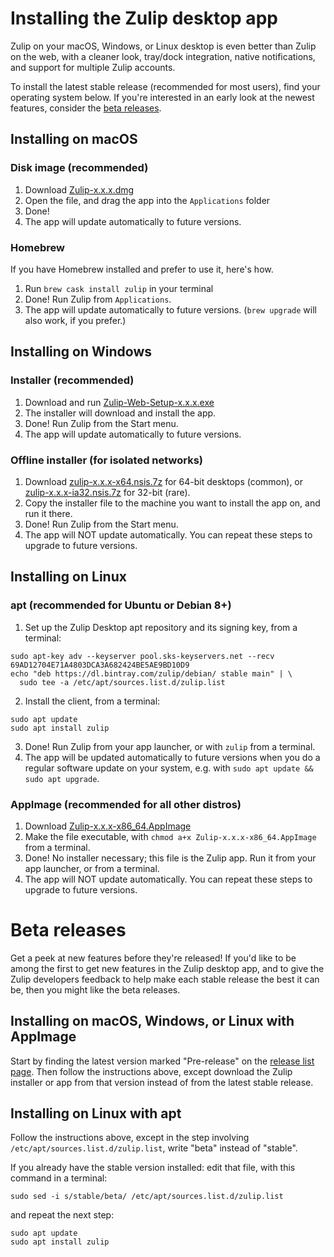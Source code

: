 # Installing the Zulip desktop app

Zulip on your macOS, Windows, or Linux desktop is even better than
Zulip on the web, with a cleaner look, tray/dock integration, native
notifications, and support for multiple Zulip accounts.

To install the latest stable release (recommended for most users),
find your operating system below.  If you're interested in an early
look at the newest features, consider the [beta releases](#beta-releases).

## Installing on macOS

### Disk image (recommended)
<!-- TODO why zip? -->

1. Download [Zulip-x.x.x.dmg][latest]
2. Open the file, and drag the app into the `Applications` folder
3. Done!
4. The app will update automatically to future versions.

### Homebrew

If you have Homebrew installed and prefer to use it, here's how.

1. Run `brew cask install zulip` in your terminal
2. Done! Run Zulip from `Applications`. <!-- TODO fact check -->
3. The app will update automatically to future versions.
   (`brew upgrade` will also work, if you prefer.)

## Installing on Windows

### Installer (recommended)

1. Download and run [Zulip-Web-Setup-x.x.x.exe][latest]
2. The installer will download and install the app.
3. Done! Run Zulip from the Start menu.
4. The app will update automatically to future versions.

### Offline installer (for isolated networks)

1. Download [zulip-x.x.x-x64.nsis.7z][latest] for 64-bit desktops
   (common), or [zulip-x.x.x-ia32.nsis.7z][latest] for 32-bit (rare).
2. Copy the installer file to the machine you want to install the app
   on, and run it there.
3. Done! Run Zulip from the Start menu.
4. The app will NOT update automatically. You can repeat these steps
   to upgrade to future versions. <!-- TODO fact check -->

## Installing on Linux

### apt (recommended for Ubuntu or Debian 8+)

1. Set up the Zulip Desktop apt repository and its signing key, from a
   terminal:

```
sudo apt-key adv --keyserver pool.sks-keyservers.net --recv 69AD12704E71A4803DCA3A682424BE5AE9BD10D9
echo "deb https://dl.bintray.com/zulip/debian/ stable main" | \
  sudo tee -a /etc/apt/sources.list.d/zulip.list
```

2. Install the client, from a terminal:
```
sudo apt update
sudo apt install zulip
```

3. Done! Run Zulip from your app launcher, or with `zulip` from a
   terminal.
4. The app will be updated automatically to future versions when
   you do a regular software update on your system, e.g. with
   `sudo apt update && sudo apt upgrade`.

### AppImage (recommended for all other distros)

1. Download [Zulip-x.x.x-x86_64.AppImage][latest]
2. Make the file executable, with
   `chmod a+x Zulip-x.x.x-x86_64.AppImage` from a terminal.
3. Done! No installer necessary; this file is the Zulip app.  Run it
   from your app launcher, or from a terminal.
3. The app will NOT update automatically. You can repeat these steps
   to upgrade to future versions.

<!-- TODO why dpkg? -->

# Beta releases

Get a peek at new features before they're released!  If you'd like to
be among the first to get new features in the Zulip desktop app, and
to give the Zulip developers feedback to help make each stable release
the best it can be, then you might like the beta releases.

## Installing on macOS, Windows, or Linux with AppImage

Start by finding the latest version marked "Pre-release" on the
[release list page][release-list].  Then follow the instructions
above, except download the Zulip installer or app from that version
instead of from the latest stable release.

## Installing on Linux with apt

Follow the instructions above, except in the step involving
`/etc/apt/sources.list.d/zulip.list`, write "beta" instead of
"stable".

If you already have the stable version installed: edit that file, with
this command in a terminal:
```
sudo sed -i s/stable/beta/ /etc/apt/sources.list.d/zulip.list
```
and repeat the next step:
```
sudo apt update
sudo apt install zulip
```


[latest]: https://github.com/zulip/zulip-electron/releases/latest
[release-list]: https://github.com/zulip/zulip-electron/releases
